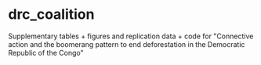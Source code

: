 # drc_coalition
Supplementary tables + figures and replication data + code for "Connective  action and the boomerang pattern to end deforestation in the Democratic Republic of the Congo"
